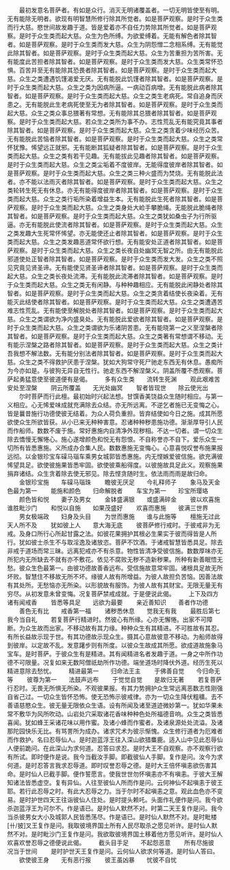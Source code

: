 <!-- { "loadSidebar": true } -->
　　最初发意名菩萨者。有如是众行。消灭无明诸覆盖者。一切无明皆使至有明。无有能除无明者。欲现有明智慧所修行除其所觉者。如是菩萨观察。是时于众生类而行大慈。愍世间故发趣于道。皆是爱着亦不自任力势除其所觉者。如是菩萨观察。是时于众生类而起大慈。众生为色所缚。为欲爱缚着。无能有解色者除其智者。如是菩萨观察。是时于众生类而发大慈。众生为阴怨憎二念相系缚。无有能觉此除其智者。如是菩萨观察。是时于众生类而起大慈。众生为苦重担为苦所害。无有能度此苦担者除其智者。如是菩萨观察。是时于众生类而发大慈。众生类常怀恐惧。百苦并至无有能除其恐畏者除其智者。如是菩萨观察。是时于众生类而起大慈。众生之类遭遇饥馑渴爱无厌。无有能脱此饥馑者除其智者。如是菩萨观察。是时于众生类而起大慈。众生之类为因病所逼。一病动百病增。无有能脱此病者除其智者。如是菩萨观察。是时于众生类而起大慈。众生之类生老病死。常自追身而厌患之。无有能脱此生老病死使至无为者除其智者。如是菩萨观察。是时于众生类而起大慈。众生之类众事总猥著有常想。无有能除其总猥者除其智者。如是菩萨观察。是时于众生类而起大慈。若众生之类所为事不办。志性荒乱无有能究竟其事者除其智者。如是菩萨观察。是时于众生类而起大慈。众生之类贪着少味经历众苦。无有能脱此苦恼者除其智者。如是菩萨观察。是时于众生类而起大慈。众生之类常怀犹豫。悕望远正就邪。无有能断其狐疑者除其智者。如是菩萨观察。是时于众生类而起大慈。众生之类有若干见趣。无有能拔此见趣者除其智者。如是菩萨观察。是时于众生类而起大慈。众生之类尘垢着不度彼岸。无能得度彼岸者除其智者。如是菩萨观察。是时于众生类而起大慈。众生之类三种火盛而为焚烧。无有能脱此法者。亦不能以法雨灭者除其智者。如是菩萨观察。是时于众生类而起大慈。众生之类轮转生死无有休息。亦无有能得度彼岸者除其智者。如是菩萨观察。是时于众生类而起大慈。众生之类行垢所染着增益生本。无有能脱此生死者除其智者。如是菩萨观察。是时于众生类而起大慈。众生之类身处大崄手攀脆绳。无能脱此脆绳者除其智者。如是菩萨观察。是时于众生类而起大慈。众生之类犹如桑虫子为行所驱逼。亦无有能脱此使流者除其智者。如是菩萨观察。是时于众生类而起大慈。众生之类发趣大生死常怀悕望。亦无能使还止者除其智者。如是菩萨观察。是时于众生类而起大慈。众生之类发趣恶道常怀欲行想。无有能安处正道者除其智者。如是菩萨观察。是时于众生类而起大慈。众生之类长夜自处幽冥无智之所。由无有能脱此邪道使处正智者除其智者。如是菩萨观察。是时于众生类而发大发。众生之类不照见究竟见贤圣谛。无有能使见贤圣谛者除其智者。如是菩萨观察。是时于众生类而起大慈。众生之类长夜处流滞。无有能脱此流滞者除其智者。如是菩萨观察。是时于众生类而起大慈。众生之类无有闲静。与种种趣相应。无有能脱此闲静处者除其智者。如是菩萨观察。是时于众生类而起大慈。众生之类贪着结使长夜染着。无有能灭此结使者除其智者。如是菩萨观察。是时于众生类而起大慈。众生之类遭遇苦难志性荒乱。无有能使至解脱处者除其智者。如是菩萨观察。是时于众生类而起大慈。众生之类谓欲为净内盛臭处。无有能脱此爱欲者除其智者。如是菩萨观察。是时于众生类而起大慈。众生之类谓欲为乐诸阴苦患。无有能晓第一之义至涅槃者除其智者。如是菩萨观察。是时于众生类而起大慈。众生之类著有常想谓不移动。无有能示涅槃之路者除其智者。如是菩萨观察。是时于众生类而起大慈。众生之类计吾我想不解法数。无有能分别法者除其智者。如是菩萨观察。是时于众生类而起大慈。众生之类不得救护厌患于涅槃。犹如大狗常守死尸驰走东西无有休息。愚痴所为今亦如是。与彼狗无异自无性行。驰走东西不解涅槃义。阴盖所覆不悉观察。菩萨起勇猛意使至彼道便有是偈。
　　多有众生类　　流转生死渊
　　观此艰难苦　　安处至涅槃
　　阴云所覆盖　　无光处幽冥
　　智者皆现世　　除云使光出
　　尔时菩萨而行此檀。最初始时兴起法想。甘馔香美饶益众生随时相应。与第一义相应。心无悕爱味成就充满除去众结。亦无所远离。不逆乞者施已无变悔之心。皆是曩昔施行功德使彼无结着。为众人荷负重担。皆弃结使如今日之施。成其所愿欲使众生所欲皆获。从小已来无种种害意。忍诸种种秽患施功德。渐渐厚导引人民而作船师。数数不废于施。常好惠施内自清净外现秽相。不达一切者。谓一切众生除去憍慢无懈惓心。施心遂增颜色和悦无有怨恨。不自称誉亦不自下。爱乐众生一切所有皆悉惠施。义所成办合集人民。数数惠施无变悔心。心意喜悦叹誉布施果报远彻。以金银珍宝车磲马瑙车乘男女城郭皆悉惠施。内无悭嫉爱彼信施。欲充满彼悕望具足。欲使彼施果皆悉牢固。欲使彼乘船得度。以彼施故具足此义。观察施果捐弃诸结。众生贪着除去使无邪见。除去悭贪随时生。依法雨而雨是故归命。
　　金银珍宝施　　车磲马瑙珠
　　瞻彼无厌足　　今礼释师子
　　象马及天金　　色最为第一
　　能施和颜色　　归命解脱者
　　车宝为第一　　珍宝所璎珞
　　颜色皆和悦　　妻子及男女
　　金钵盛满银　　或盛满碎金
　　彼以欢喜施　　谁胜毗沙门
　　和悦以自施　　如果茂盛好
　　欢喜而惠施　　彼满三世界
　　男女极端政　　妇身及头目
　　为世而惠施　　谁与此施等
　　檀施无过此　　天人所不及
　　犹如彼上人　　意大海无底
　　彼菩萨修行戒时。于彼戒非为无戒。及身口所行心所起甘露之法。如彼花果拥护其根必生果实于彼而得皆是人所行。犹如彼士杀生不与取淫逸及诸放恣。菩萨不饮酒。于诸戒智慧皆悉具足。除去非戒于道场而常三昧。远离犯戒亦不有杀意。物性皆清净受彼信施。数数厚味亦无所犯内无所缺去不就有亦不敷花。依见不腐败无秽不造新秽果。所种有新善眠悟无愁。彼众生色最第一。由彼功德故善香远布。受信施故意常牢固。诸根具足故无所坏败。智慧住不移故无所不坏。缘彼人故有所增益。为彼人故担负苦恼。因善法故有其处所。无愁恼亦无所染。以形貌故有服饰。为彼人故有其财宝。无限无量无有穷尽。从初发意未曾变悔。况复菩萨禁戒成就。于是便说此偈。
　　上下及四方　　诸有闻戒香
　　皆悉等具足　　远欲为最要
　　亲近善知识　　善者作功德
　　善色无有比　　戒香第一福
　　诸秽悉休息　　觉我无有我
　　最胜后第七　　我今当自礼
　　若复菩萨行精进时。然彼心有所缘。心亦无懈惓。出家不可障断。为众生故而出家。不移动故有其力缘。种种众生有其精进。不可胜故有其忍。有所长益故示现于世。有其功德故示现众生。摄其心意故彼意不移动。为船师故得到彼岸。以定故不乱。发意躇步则有所度。以彼众生故成其所愿。欲成道故施象马宝车。是时菩萨。于彼众生有是精进。其有闻精进名者发趣于道。一身之中所作功德不可限量。况复如来无数阿僧祇劫所作功德。端坐道场时降伏外道。经历生死以精进意除去愁忧。
　　精进最第一　　归命法王主
　　于佛善自觉　　今归命无等
　　彼尊为第一　　法鼓声远布
　　于觉觉自觉　　是故归无著
　　若复菩萨行忍时。无畏无所惧无所染。不观彼果报。有其力势拥护众生常远离恶数志性刚强自省己过。一切众生皆怀恐怖。使无恐怖示彼戒律。亦为一切众生降伏粗穬。去不善语慈愍众生。彼无量无限依众生语。设有所闻及诸至道迹微妙第一。犹如华果未常不敷华为风所吹动。山岩处穴采取诸花香味种种色处所福德音响。众生之类皆悉喜闻。犹如蜂王采诸花味以用作蜜。及诸小蜂而作蜜者。及诸泉源处处流溢。及诸那陀园快乐无比。有骂詈所为成办。诸求咒术为彼示惭愧。众生修行道者为厄难者而作救护。名曰忍辱仙人。是时迦蓝浮王往入深山欲猎麋鹿。适入山中见此忍辱仙人便前跪问。在此深山为求何道。忍答曰求忍。是时大王不自观察。亦不观察行欲有所试。即时便作是说。我今当截汝手脚。即截彼仙人手脚。复作是问。汝今为求何道。是时忍答言我求忍辱道。即时叹誉忍辱之德。是时大王倍怀嗔恚欲伤害其命。是时仙人已截手脚。便作誓愿言。使我世世勿怀嗔恚亦不有嗔恚。于彼大王解知诸法皆悉虚空。复有异仙。人往至彼仙人所而作是问。云何神仙不起嗔恚于彼王耶。若行此忍辱之时。有此大忍辱之力。当于尔时不起嗔恚之意。观此血色亦不变易。是时护世四天王往诣彼仙人住处。是时提头赖吒。头面作礼便作是问。我今欲杀迦蓝浮王为可尔不。作是语已。是时仙人默然不对。时第二天王复作是问。我今当杀彼男女大小及城郭人民皆悉荡尽。作是语已。是时仙人默然不对。是时毗楼[卄/披]叉王复作是问。我取彼境界国土所有人民尽取杀之愿见听许。是时仙人默然不对。是时毗沙门王复作是问。我欲取彼境界国土移着他方愿见听许。是时仙人欢喜欢誉忍辱之德便说此偈。
　　截头目手足　　不起怨恶意
　　所有尽施彼　　况当于世间
　　是时护世天王复作是问。云何仙人欲求何等道。是时仙人答曰。
　　欲使彼王身　　无有恶行报
　　彼王虽凶暴　　忧彼不自忧

